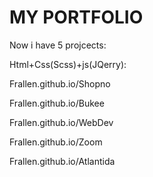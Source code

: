# MY PORTFOLIO
Now i have 5 projcects:

Html+Css(Scss)+js(JQerry):

Frallen.github.io/Shopno

Frallen.github.io/Bukee

Frallen.github.io/WebDev

Frallen.github.io/Zoom

Frallen.github.io/Atlantida
